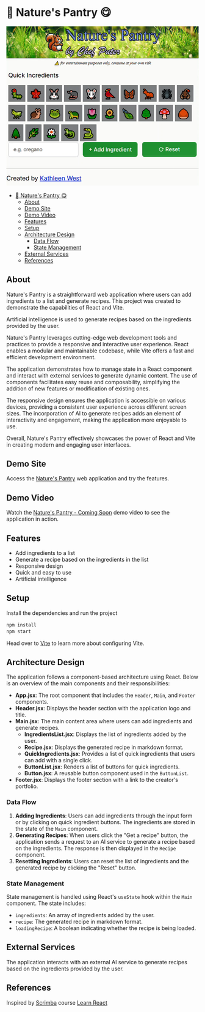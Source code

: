 # 🌲 Nature's Pantry 😋

![Picture of Nature's Pantry Recipe Web app](images/demo.png)


- [🌲 Nature's Pantry 😋](#-natures-pantry-)
  - [About](#about)
  - [Demo Site](#demo-site)
  - [Demo Video](#demo-video)
  - [Features](#features)
  - [Setup](#setup)
  - [Architecture Design](#architecture-design)
    - [Data Flow](#data-flow)
    - [State Management](#state-management)
  - [External Services](#external-services)
  - [References](#references)

## About
Nature's Pantry is a straightforward web application where users can add ingredients to a list and generate recipes. This project was created to demonstrate the capabilities of React and Vite.

Artificial intelligence is used to generate recipes based on the ingredients provided by the user. 

Nature's Pantry leverages cutting-edge web development tools and practices to provide a responsive and interactive user experience. React enables a modular and maintainable codebase, while Vite offers a fast and efficient development environment.

The application demonstrates how to manage state in a React component and interact with external services to generate dynamic content. The use of components facilitates easy reuse and composability, simplifying the addition of new features or modification of existing ones.

The responsive design ensures the application is accessible on various devices, providing a consistent user experience across different screen sizes. The incorporation of AI to generate recipes adds an element of interactivity and engagement, making the application more enjoyable to use.

Overall, Nature's Pantry effectively showcases the power of React and Vite in creating modern and engaging user interfaces.

## Demo Site
Access the [Nature's Pantry](http://kathleenwest.github.io/nature-pantry-ai-recipe-app) web application and try the features.

## Demo Video
Watch the [Nature's Pantry - Coming Soon](TBA) demo video to see the application in action.

## Features
- Add ingredients to a list
- Generate a recipe based on the ingredients in the list
- Responsive design
- Quick and easy to use
- Artificial intelligence

## Setup
Install the dependencies and run the project
```sh
npm install
npm start
```

Head over to [Vite](https://vitejs.dev/) to learn more about configuring Vite.

## Architecture Design
The application follows a component-based architecture using React. Below is an overview of the main components and their responsibilities:

- **App.jsx**: The root component that includes the `Header`, `Main`, and `Footer` components.
- **Header.jsx**: Displays the header section with the application logo and title.
- **Main.jsx**: The main content area where users can add ingredients and generate recipes.
  - **IngredientsList.jsx**: Displays the list of ingredients added by the user.
  - **Recipe.jsx**: Displays the generated recipe in markdown format.
  - **QuickIngredients.jsx**: Provides a list of quick ingredients that users can add with a single click.
  - **ButtonList.jsx**: Renders a list of buttons for quick ingredients.
  - **Button.jsx**: A reusable button component used in the `ButtonList`.
- **Footer.jsx**: Displays the footer section with a link to the creator's portfolio.

### Data Flow
1. **Adding Ingredients**: Users can add ingredients through the input form or by clicking on quick ingredient buttons. The ingredients are stored in the state of the `Main` component.
2. **Generating Recipes**: When users click the "Get a recipe" button, the application sends a request to an AI service to generate a recipe based on the ingredients. The response is then displayed in the `Recipe` component.
3. **Resetting Ingredients**: Users can reset the list of ingredients and the generated recipe by clicking the "Reset" button.

### State Management
State management is handled using React's `useState` hook within the `Main` component. The state includes:
- `ingredients`: An array of ingredients added by the user.
- `recipe`: The generated recipe in markdown format.
- `loadingRecipe`: A boolean indicating whether the recipe is being loaded.

## External Services
The application interacts with an external AI service to generate recipes based on the ingredients provided by the user. 

## References
Inspired by [Scrimba](https://scrimba.com/) course [Learn React](https://scrimba.com/learn-react-c0e)
